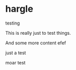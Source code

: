 hargle
======

testing

This is really just to test things.

And some more content
efef

just a test

moar test
